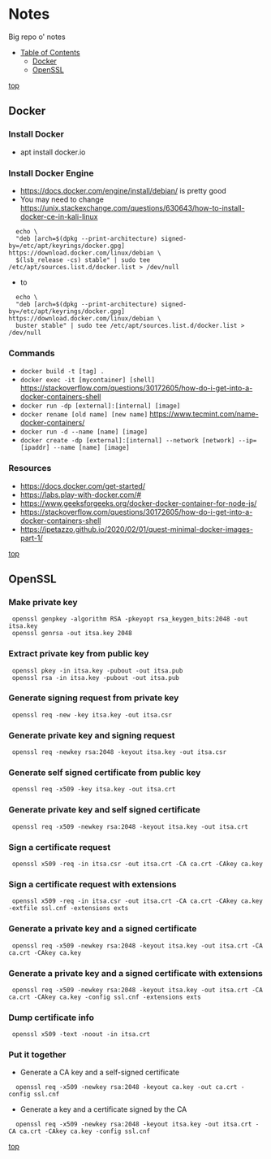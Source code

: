 <a name="top"/>

# Notes
Big repo o' notes

- [Table of Contents](#top)
  - [Docker](#docker)
  - [OpenSSL](#openssl)

[top](#top)

## Docker
### Install Docker
 - apt install docker.io
### Install Docker Engine
 - https://docs.docker.com/engine/install/debian/ is pretty good
 - You may need to change https://unix.stackexchange.com/questions/630643/how-to-install-docker-ce-in-kali-linux
```
  echo \
  "deb [arch=$(dpkg --print-architecture) signed-by=/etc/apt/keyrings/docker.gpg] https://download.docker.com/linux/debian \
  $(lsb_release -cs) stable" | sudo tee /etc/apt/sources.list.d/docker.list > /dev/null
```
 - to
```
  echo \
  "deb [arch=$(dpkg --print-architecture) signed-by=/etc/apt/keyrings/docker.gpg] https://download.docker.com/linux/debian \
  buster stable" | sudo tee /etc/apt/sources.list.d/docker.list > /dev/null
```
 
### Commands
 - `docker build -t [tag] .`
 - `docker exec -it [mycontainer] [shell]` https://stackoverflow.com/questions/30172605/how-do-i-get-into-a-docker-containers-shell
 - `docker run -dp [external]:[internal] [image]`
 - `docker rename [old name] [new name]` https://www.tecmint.com/name-docker-containers/
 - `docker run -d --name [name] [image]`
 - `docker create -dp [external]:[internal] --network [network] --ip=[ipaddr] --name [name] [image]`

### Resources
 - https://docs.docker.com/get-started/
 - https://labs.play-with-docker.com/#
 - https://www.geeksforgeeks.org/docker-docker-container-for-node-js/
 - https://stackoverflow.com/questions/30172605/how-do-i-get-into-a-docker-containers-shell
 - https://jpetazzo.github.io/2020/02/01/quest-minimal-docker-images-part-1/

[top](#top)

## OpenSSL
### Make private key
```
 openssl genpkey -algorithm RSA -pkeyopt rsa_keygen_bits:2048 -out itsa.key
 openssl genrsa -out itsa.key 2048
```

### Extract private key from public key
```
 openssl pkey -in itsa.key -pubout -out itsa.pub
 openssl rsa -in itsa.key -pubout -out itsa.pub
```

### Generate signing request from private key
```
 openssl req -new -key itsa.key -out itsa.csr
```

### Generate private key and signing request
```
 openssl req -newkey rsa:2048 -keyout itsa.key -out itsa.csr
```

### Generate self signed certificate from public key
```
 openssl req -x509 -key itsa.key -out itsa.crt
```

### Generate private key and self signed certificate
```
 openssl req -x509 -newkey rsa:2048 -keyout itsa.key -out itsa.crt
```

### Sign a certificate request
```
 openssl x509 -req -in itsa.csr -out itsa.crt -CA ca.crt -CAkey ca.key
```

### Sign a certificate request with extensions
```
 openssl x509 -req -in itsa.csr -out itsa.crt -CA ca.crt -CAkey ca.key -extfile ssl.cnf -extensions exts
```

### Generate a private key and a signed certificate
```
 openssl req -x509 -newkey rsa:2048 -keyout itsa.key -out itsa.crt -CA ca.crt -CAkey ca.key
```

### Generate a private key and a signed certificate with extensions
```
 openssl req -x509 -newkey rsa:2048 -keyout itsa.key -out itsa.crt -CA ca.crt -CAkey ca.key -config ssl.cnf -extensions exts
```

### Dump certificate info
```
 openssl x509 -text -noout -in itsa.crt
```

### Put it together
 - Generate a CA key and a self-signed certificate
```
  openssl req -x509 -newkey rsa:2048 -keyout ca.key -out ca.crt -config ssl.cnf
```
 - Generate a key and a certificate signed by the CA
```
  openssl req -x509 -newkey rsa:2048 -keyout itsa.key -out itsa.crt -CA ca.crt -CAkey ca.key -config ssl.cnf
```

[top](#top)

